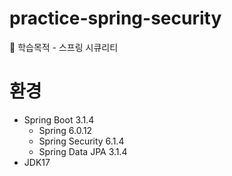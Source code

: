 # practice-spring-security
🧨 학습목적 - 스프링 시큐리티

# 환경
- Spring Boot 3.1.4
  - Spring 6.0.12
  - Spring Security 6.1.4
  - Spring Data JPA 3.1.4
- JDK17
